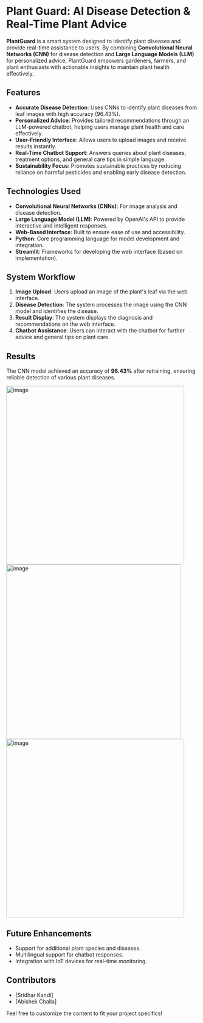 # Plant Guard: AI Disease Detection & Real-Time Plant Advice

**PlantGuard** is a smart system designed to identify plant diseases and provide real-time assistance to users. By combining **Convolutional Neural Networks (CNN)** for disease detection and **Large Language Models (LLM)** for personalized advice, PlantGuard empowers gardeners, farmers, and plant enthusiasts with actionable insights to maintain plant health effectively.  

## Features  
- **Accurate Disease Detection**: Uses CNNs to identify plant diseases from leaf images with high accuracy (96.43%).  
- **Personalized Advice**: Provides tailored recommendations through an LLM-powered chatbot, helping users manage plant health and care effectively.  
- **User-Friendly Interface**: Allows users to upload images and receive results instantly.  
- **Real-Time Chatbot Support**: Answers queries about plant diseases, treatment options, and general care tips in simple language.  
- **Sustainability Focus**: Promotes sustainable practices by reducing reliance on harmful pesticides and enabling early disease detection.  

## Technologies Used  
- **Convolutional Neural Networks (CNNs)**: For image analysis and disease detection.  
- **Large Language Model (LLM)**: Powered by OpenAI's API to provide interactive and intelligent responses.  
- **Web-Based Interface**: Built to ensure ease of use and accessibility.  
- **Python**: Core programming language for model development and integration.  
- **Streamlit**: Frameworks for developing the web interface (based on implementation).  

## System Workflow  
1. **Image Upload**: Users upload an image of the plant's leaf via the web interface.  
2. **Disease Detection**: The system processes the image using the CNN model and identifies the disease.  
3. **Result Display**: The system displays the diagnosis and recommendations on the web interface.  
4. **Chatbot Assistance**: Users can interact with the chatbot for further advice and general tips on plant care.  

## Results  
The CNN model achieved an accuracy of **96.43%** after retraining, ensuring reliable detection of various plant diseases.  

<img width="468" alt="image" src="https://github.com/user-attachments/assets/354ceac3-9bca-4240-b871-9ae264e44c9c">

<img width="458" alt="image" src="https://github.com/user-attachments/assets/6ca0dc30-c3a1-42d7-bd12-9ab232f1afc1">

<img width="468" alt="image" src="https://github.com/user-attachments/assets/79e317a2-51bf-495c-b324-43ce45238cba">

## Future Enhancements  
- Support for additional plant species and diseases.  
- Multilingual support for chatbot responses.  
- Integration with IoT devices for real-time monitoring.  

## Contributors  
- [Sridhar Kandi]  
- [Abishek Challa]   

Feel free to customize the content to fit your project specifics!
